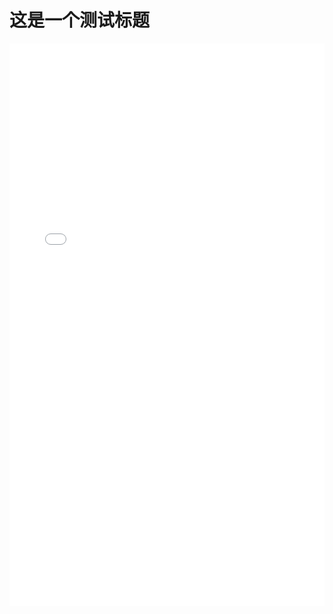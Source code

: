 # 这是一个测试标题
<html>
		<iframe width="100%" height=900px" frameborder="0" src="comment.html"></iframe>
</html>















